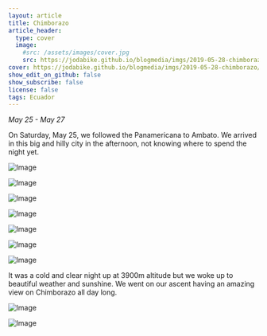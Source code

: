 ```yaml
---
layout: article
title: Chimborazo
article_header:
  type: cover
  image:
    #src: /assets/images/cover.jpg
    src: https://jodabike.github.io/blogmedia/imgs/2019-05-28-chimborazo/p1160218M.jpg
cover: https://jodabike.github.io/blogmedia/imgs/2019-05-28-chimborazo/p1160218T.jpg
show_edit_on_github: false
show_subscribe: false
license: false
tags: Ecuador 
---
```


*May 25 - May 27*

On Saturday, May 25, we followed the Panamericana to Ambato. We arrived in this big and hilly city in the afternoon, not knowing where to spend the night yet.

<!--more-->

<p><img alt="Image" title="icon" src="https://jodabike.github.io/blogmedia/imgs/2019-05-28-chimborazo/img_2351M.jpg" /></p>

<p><img alt="Image" title="icon" src="https://jodabike.github.io/blogmedia/imgs/2019-05-28-chimborazo/img_2353M.jpg" /></p>

<p><img alt="Image" title="icon" src="https://jodabike.github.io/blogmedia/imgs/2019-05-28-chimborazo/img_2360M.jpg" /></p>

<p><img alt="Image" title="icon" src="https://jodabike.github.io/blogmedia/imgs/2019-05-28-chimborazo/img_2372M.jpg" /></p>

<p><img alt="Image" title="icon" src="https://jodabike.github.io/blogmedia/imgs/2019-05-28-chimborazo/img_2374M.jpg" /></p>

<p><img alt="Image" title="icon" src="https://jodabike.github.io/blogmedia/imgs/2019-05-28-chimborazo/img_2386M.jpg" /></p>

<p><img alt="Image" title="icon" src="https://jodabike.github.io/blogmedia/imgs/2019-05-28-chimborazo/img_2387M.jpg" /></p>

It was a cold and clear night up at 3900m altitude but we woke up to beautiful weather and sunshine. We went on our ascent having an amazing view on Chimborazo all day long.

<p><img alt="Image" title="icon" src="https://jodabike.github.io/blogmedia/imgs/2019-05-28-chimborazo/img_2398M.jpg" /></p>

<p><img alt="Image" title="icon" src="https://jodabike.github.io/blogmedia/imgs/2019-05-28-chimborazo/p1160385M.jpg" /></p>
